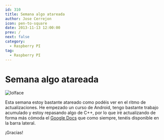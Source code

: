 ```yaml
---
id: 310
title: Semana algo atareada
author: Jose Cerrejon
icon: pen-to-square
date: 2013-11-13 12:00:00
prev: /
next: false
category:
  - Raspberry PI
tag:
  - Raspberry PI
---
```


# Semana algo atareada

![lolface](/images/lolface.jpg)

Esta semana estoy bastante atareado como podéis ver en el ritmo de actualizaciones. He empezado un curso de Android, tengo bastante trabajo acumulado y estoy repasando algo de C++, por lo que iré actualizando de forma más cómoda el [Google Docs](http://goo.gl/Iwhbq) que como siempre, tenéis disponible en la barra lateral.

¡Gracias!